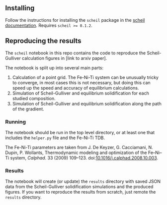 ## Installing

Follow the instructions for installing the `scheil` package in the [scheil documentation](http://scheil.readthedocs.io). Requires `scheil >= 0.1.2`.

## Reproducing the results

The `scheil` notebook in this repo contains the code to reproduce the Scheil-Gulliver calculation figures in [link to arxiv paper].

The notebook is split up into several main parts:

1. Calculation of a point grid. The Fe-Ni-Ti system can be unusually tricky to converge, in most cases this is not necessary, but doing this can speed up the speed and accuracy of equilibrium calculations.
2. Simulation of Scheil-Gulliver and equilibrium solidification for each studied composition.
3. Simulation of Scheil-Gulliver and equilibrium solidification along the path of the gradient.

### Running
The notebook should be run in the top level directory, or at least one that includes the `helper.py` file and the Fe-Ni-Ti TDB.

The Fe-Ni-Ti parameters are taken from J. De Keyzer, G. Cacciamani, N. Dupin, P. Wollants, Thermodynamic modeling and optimization of the Fe–Ni–Ti system, *Calphad*. 33 (2009) 109–123. doi:[10.1016/j.calphad.2008.10.003](https://10.1016/j.calphad.2008.10.003).

### Results
The notebook will create (or update) the `results` directory with saved JSON data from the Scheil-Gulliver solidification simulations and the produced figures.
If you want to reproduce the results from scratch, just remote the `results` directory.

